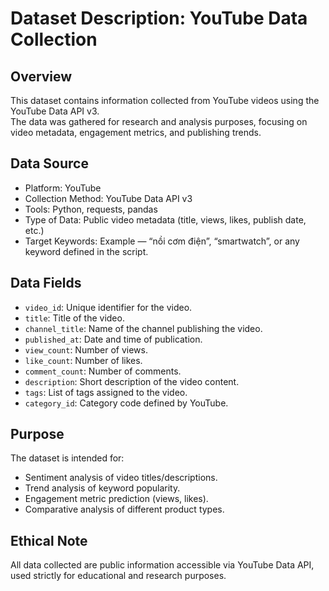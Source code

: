 # Dataset Description: YouTube Data Collection

## Overview
This dataset contains information collected from YouTube videos using the YouTube Data API v3.  
The data was gathered for research and analysis purposes, focusing on video metadata, engagement metrics, and publishing trends.

## Data Source
- Platform: YouTube
- Collection Method: YouTube Data API v3
- Tools: Python, requests, pandas
- Type of Data: Public video metadata (title, views, likes, publish date, etc.)
- Target Keywords: Example — “nồi cơm điện”, “smartwatch”, or any keyword defined in the script.

## Data Fields
- `video_id`: Unique identifier for the video.
- `title`: Title of the video.
- `channel_title`: Name of the channel publishing the video.
- `published_at`: Date and time of publication.
- `view_count`: Number of views.
- `like_count`: Number of likes.
- `comment_count`: Number of comments.
- `description`: Short description of the video content.
- `tags`: List of tags assigned to the video.
- `category_id`: Category code defined by YouTube.

## Purpose
The dataset is intended for:
- Sentiment analysis of video titles/descriptions.
- Trend analysis of keyword popularity.
- Engagement metric prediction (views, likes).
- Comparative analysis of different product types.

## Ethical Note
All data collected are public information accessible via YouTube Data API, used strictly for educational and research purposes.
